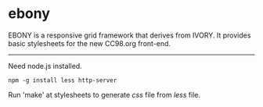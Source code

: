 ebony
=====

  EBONY is a responsive grid framework that derives from IVORY.
It provides basic stylesheets for the new CC98.org front-end.

----

Need node.js installed.

	npm -g install less http-server

Run 'make' at stylesheets to generate *css* file from *less* file.


